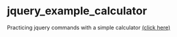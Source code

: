 # jquery_example_calculator
Practicing jquery commands with a simple calculator <a href="https://padoura.github.io/jquery_example_calculator/">(click here)</a>
